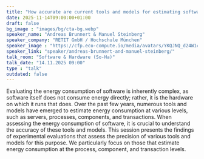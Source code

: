 ```yaml
---
title: "How accurate are current tools and models for estimating software energy consumption? 🇬🇧"
date: 2025-11-14T09:00:00+01:00
draft: false
bg_image : "images/bg/cta-bg.webp"
speaker_name: "Andreas Brunnert & Manuel Steinberg"
speaker_company: "RETIT GmbH / Hochschule München"
speaker_image : "https://cfp.eco-compute.io/media/avatars/YKQJNQ_d24W1cN.jpg"
speaker_link: "speaker/andreas-brunnert-and-manuel-steinberg/"
talk_room: "Software & Hardware (So-Ha)"
talk_date: "14.11.2025 09:00"
type : "talk"
outdated: false
---
```


Evaluating the energy consumption of software is inherently complex, as software itself does not consume energy directly; rather, it is the hardware on which it runs that does. Over the past few years, numerous tools and models have emerged to estimate energy consumption at various levels, such as servers, processes, components, and transactions. When assessing the energy consumption of software, it is crucial to understand the accuracy of these tools and models. This session presents the findings of experimental evaluations that assess the precision of various tools and models for this purpose. We particularly focus on those that estimate energy consumption at the process, component, and transaction levels.

